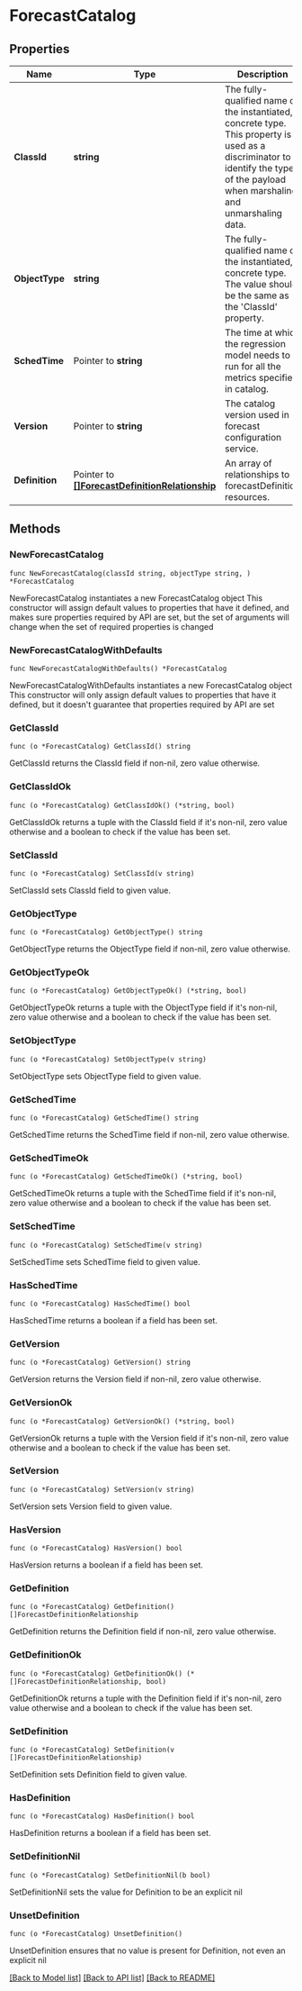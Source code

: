 # ForecastCatalog

## Properties

Name | Type | Description | Notes
------------ | ------------- | ------------- | -------------
**ClassId** | **string** | The fully-qualified name of the instantiated, concrete type. This property is used as a discriminator to identify the type of the payload when marshaling and unmarshaling data. | [default to "forecast.Catalog"]
**ObjectType** | **string** | The fully-qualified name of the instantiated, concrete type. The value should be the same as the &#39;ClassId&#39; property. | [default to "forecast.Catalog"]
**SchedTime** | Pointer to **string** | The time at which the regression model needs to run for all the metrics specified in catalog. | [optional] [readonly] 
**Version** | Pointer to **string** | The catalog version used in forecast configuration service. | [optional] [readonly] 
**Definition** | Pointer to [**[]ForecastDefinitionRelationship**](ForecastDefinitionRelationship.md) | An array of relationships to forecastDefinition resources. | [optional] [readonly] 

## Methods

### NewForecastCatalog

`func NewForecastCatalog(classId string, objectType string, ) *ForecastCatalog`

NewForecastCatalog instantiates a new ForecastCatalog object
This constructor will assign default values to properties that have it defined,
and makes sure properties required by API are set, but the set of arguments
will change when the set of required properties is changed

### NewForecastCatalogWithDefaults

`func NewForecastCatalogWithDefaults() *ForecastCatalog`

NewForecastCatalogWithDefaults instantiates a new ForecastCatalog object
This constructor will only assign default values to properties that have it defined,
but it doesn't guarantee that properties required by API are set

### GetClassId

`func (o *ForecastCatalog) GetClassId() string`

GetClassId returns the ClassId field if non-nil, zero value otherwise.

### GetClassIdOk

`func (o *ForecastCatalog) GetClassIdOk() (*string, bool)`

GetClassIdOk returns a tuple with the ClassId field if it's non-nil, zero value otherwise
and a boolean to check if the value has been set.

### SetClassId

`func (o *ForecastCatalog) SetClassId(v string)`

SetClassId sets ClassId field to given value.


### GetObjectType

`func (o *ForecastCatalog) GetObjectType() string`

GetObjectType returns the ObjectType field if non-nil, zero value otherwise.

### GetObjectTypeOk

`func (o *ForecastCatalog) GetObjectTypeOk() (*string, bool)`

GetObjectTypeOk returns a tuple with the ObjectType field if it's non-nil, zero value otherwise
and a boolean to check if the value has been set.

### SetObjectType

`func (o *ForecastCatalog) SetObjectType(v string)`

SetObjectType sets ObjectType field to given value.


### GetSchedTime

`func (o *ForecastCatalog) GetSchedTime() string`

GetSchedTime returns the SchedTime field if non-nil, zero value otherwise.

### GetSchedTimeOk

`func (o *ForecastCatalog) GetSchedTimeOk() (*string, bool)`

GetSchedTimeOk returns a tuple with the SchedTime field if it's non-nil, zero value otherwise
and a boolean to check if the value has been set.

### SetSchedTime

`func (o *ForecastCatalog) SetSchedTime(v string)`

SetSchedTime sets SchedTime field to given value.

### HasSchedTime

`func (o *ForecastCatalog) HasSchedTime() bool`

HasSchedTime returns a boolean if a field has been set.

### GetVersion

`func (o *ForecastCatalog) GetVersion() string`

GetVersion returns the Version field if non-nil, zero value otherwise.

### GetVersionOk

`func (o *ForecastCatalog) GetVersionOk() (*string, bool)`

GetVersionOk returns a tuple with the Version field if it's non-nil, zero value otherwise
and a boolean to check if the value has been set.

### SetVersion

`func (o *ForecastCatalog) SetVersion(v string)`

SetVersion sets Version field to given value.

### HasVersion

`func (o *ForecastCatalog) HasVersion() bool`

HasVersion returns a boolean if a field has been set.

### GetDefinition

`func (o *ForecastCatalog) GetDefinition() []ForecastDefinitionRelationship`

GetDefinition returns the Definition field if non-nil, zero value otherwise.

### GetDefinitionOk

`func (o *ForecastCatalog) GetDefinitionOk() (*[]ForecastDefinitionRelationship, bool)`

GetDefinitionOk returns a tuple with the Definition field if it's non-nil, zero value otherwise
and a boolean to check if the value has been set.

### SetDefinition

`func (o *ForecastCatalog) SetDefinition(v []ForecastDefinitionRelationship)`

SetDefinition sets Definition field to given value.

### HasDefinition

`func (o *ForecastCatalog) HasDefinition() bool`

HasDefinition returns a boolean if a field has been set.

### SetDefinitionNil

`func (o *ForecastCatalog) SetDefinitionNil(b bool)`

 SetDefinitionNil sets the value for Definition to be an explicit nil

### UnsetDefinition
`func (o *ForecastCatalog) UnsetDefinition()`

UnsetDefinition ensures that no value is present for Definition, not even an explicit nil

[[Back to Model list]](../README.md#documentation-for-models) [[Back to API list]](../README.md#documentation-for-api-endpoints) [[Back to README]](../README.md)


